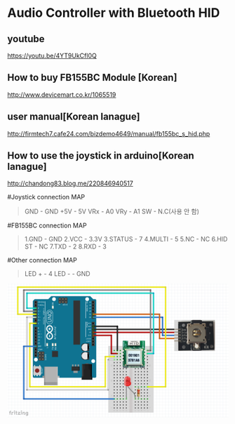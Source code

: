 Audio Controller with Bluetooth HID
==============

youtube
--
https://youtu.be/4YT9UkCfl0Q

How to buy FB155BC Module [Korean]
--
http://www.devicemart.co.kr/1065519

user manual[Korean lanague]
------
http://firmtech7.cafe24.com/bizdemo4649/manual/fb155bc_s_hid.php

How to use the joystick in arduino[Korean lanague]
------
http://chandong83.blog.me/220846940517


#Joystick connection MAP

>GND    -    GND
>+5V     -    5V
>VRx     -    A0
>VRy     -    A1
>SW      -   N.C(사용 안 함)



#FB155BC connection MAP
>1.GND      -  GND
>2.VCC       -  3.3V
>3.STATUS  -  7
>4.MULTI    -  5
>5.NC        -  NC
>6.HID ST  -  NC
>7.TXD      -  2
>8.RXD      -  3


#Other connection MAP
>LED +   -   4
>LED -    -   GND


![](./img/hid.png)
